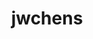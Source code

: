 ---
layout: playlist
title: jwchens
section: College
embed: <iframe src="https://open.spotify.com/embed/playlist/4wR7TeK9OlLbGWySn9LiZD" width="300" height="380" frameborder="0" allowtransparency="true" allow="encrypted-media"></iframe>
story: zàijiàn mothatruckas sophomore summer
order: 9
---